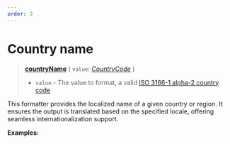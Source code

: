 ```yaml
---
order: 2
---
```


<script setup>
  import DemoValueFormatter from '../../DemoValueFormatter.vue';
  import { demos } from '../preconfigured-formatters';
</script>

# Country name <Badge type="info" text="@localizer/format" />

> **[countryName](../../../api/_localizer/format/countryName/index.md)** ( `value`: _[CountryCode](../../../api/_localizer/core/CountryCode/index.md)_ )
>
> - `value` - The value to format, a valid [ISO 3166-1 alpha-2 country code](https://en.wikipedia.org/wiki/ISO_3166-1_alpha-2)

This formatter provides the localized name of a given country or region. It ensures the output is translated based on the specified locale, offering seamless internationalization support.

**Examples:**

<DemoValueFormatter :demo="demos.countryName"/>
